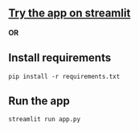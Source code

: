 ## [Try the app on streamlit](https://yt-video-summarizer-app.streamlit.app/)

**OR**

## Install requirements

```
pip install -r requirements.txt
```

## Run the app

```
streamlit run app.py
```